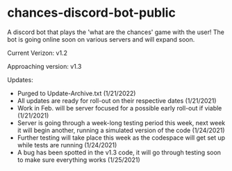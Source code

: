# chances-discord-bot-public
A discord bot that plays the 'what are the chances' game with the user! The bot is going online soon on various servers and will expand soon.

Current Verizon: v1.2

Approaching version: v1.3

Updates:
- Purged to Update-Archive.txt (1/21/2022)
- All updates are ready for roll-out on their respective dates (1/21/2021)
- Work in Feb. will be server focused for a possible early roll-out if viable (1/21/2021)
- Server is going through a week-long testing period this week, next week it will begin another, running a simulated version of the code (1/24/2021)
- Further testing will take place this week as the codespace will get set up while tests are running (1/24/2021)
- A bug has been spotted in the v1.3 code, it will go through testing soon to make sure everything works (1/25/2021)
